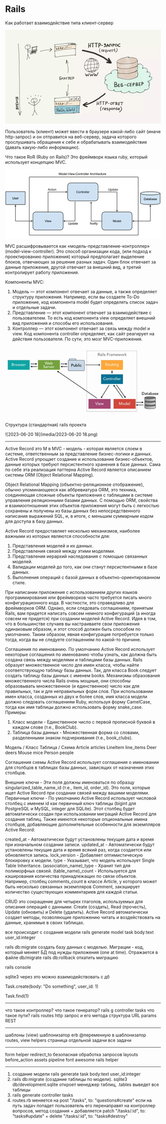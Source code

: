 Rails
========================
Как работает взаимодействие типа клиент-сервер

![3-7](media/3-7.webp)

Пользователь (клиент) может ввести в браузере какой-либо сайт (иначе http-запрос) и он отправится на веб-сервер, задача которого прослушивать обращения к себе и обрабатывать взаимодействие (давать какую-либо информацию). 

Что такое RoR (Ruby on Rails)? Это фреймворк языка ruby, который использует концепцию MVC.

![07432985be3967d126080f8b96c41cc9](media/07432985be3967d126080f8b96c41cc9.png)

MVC расшифровывается как «модель-представление-контроллер» (model-view-controller). Это способ организации кода, (или подход к проектированию приложения) который предполагает выделение блоков, отвечающих за решение разных задач. Один блок отвечает за данные приложения, другой отвечает за внешний вид, а третий контролирует работу приложения. 

Компоненты MVC:

1. Модель — этот компонент отвечает за данные, а также определяет структуру приложения. Например, если вы создаете To-Do приложение, код компонента model будет определять список задач и отдельные задачи.
2. Представление — этот компонент отвечает за взаимодействие с пользователем. То есть код компонента view определяет внешний вид приложения и способы его использования.
3. Контроллер — этот компонент отвечает за связь между model и view. Код компонента controller определяет, как сайт реагирует на действия пользователя. По сути, это мозг MVC-приложения.

![rails_architecture](media/rails_architecture.png)

Структура (стандартная) rails проекта

![2023-06-20 18](media/2023-06-20 18.png)

---
 Active Record это M в MVC - модель - которая является слоем в системе, ответственным за представление бизнес-логики и данных. Active Record упрощает создание и использование бизнес-объектов, данные которых требуют персистентного хранения в базе данных. Сама по себе эта реализация паттерна Active Record является описанием системы ORM (Object Relational Mapping).
 
 Object Relational Mapping (объектно-реляционное отображение), обычно упоминающееся как аббревиатура ORM, это техника, соединяющая сложные объекты приложения с таблицами в системе управления реляционными базами данных. С помощью ORM, свойства и взаимоотношения этих объектов приложения могут быть с легкостью сохранены и получены из базы данных без непосредственного написания выражений SQL, и, в итоге, с меньшим суммарным кодом для доступа в базу данных.
 
 Active Record предоставляет несколько механизмов, наиболее важными из которых являются способности для:

1. Представления моделей и их данных.
2. Представления связей между этими моделями.
3. Представления иерархий наследования с помощью связанных моделей.
4. Валидации моделей до того, как они станут персистентными в базе данных.
5. Выполнения операций с базой данных в объектно-ориентированном стиле.
 
 При написании приложения с использованием других языков программирования или фреймворков часто требуется писать много конфигурационного кода. В частности, это справедливо для фреймворков ORM. Однако, если следовать соглашениям, принятым Rails, вам придется написать совсем немного конфигураций (а иногда совсем не придется) при создании моделей Active Record. Идея в том, что в большинстве случаев вы настраиваете свои приложения одинаковым образом, и этот способ должен быть способом по умолчанию. Таким образом, явная конфигурация потребуется только тогда, когда вы не следуете соглашениям по какой-то причине.
 
 Соглашения по именованию.
 По умолчанию Active Record использует некоторые соглашения по именованию чтобы узнать, как должна быть создана связь между моделями и таблицами базы данных. Rails образует множественное число для имен класса, чтобы найти соответствующую таблицу базы данных. Так, для класса Book следует создать таблицу базы данных с именем books. Механизмы образования множественного числа Rails очень мощные, они способны образовывать множественное (и единственное) число как для правильных, так и для неправильных форм слов. При использовании имен класса, созданных из двух и более слов, имя класса модели должно следовать соглашениям Ruby, используя форму CamelCase, тогда как имя таблицы должно использовать форму snake_case. Примеры:

1. Класс модели - Единственное число с первой прописной буквой в каждом слове (т.е., BookClub).
2. Таблица базы данных - Множественная форма со словами, разделенными знаком подчеркивания (т.е., book_clubs).

Модель / Класс	Таблица / Схема
Article                    articles
LineItem               line_items
Deer	                        deers
Mouse	                    mice
Person                    	people
 
Соглашения схемы
Active Record использует соглашения о именовании для столбцов в таблицах базы данных, зависящих от назначения этих столбцов.

Внешние ключи - Эти поля должны именоваться по образцу singularized_table_name_id (т.е., item_id, order_id). Это поля, которые ищет Active Record при создании связей между вашими моделями.
Первичные ключи - По умолчанию Active Record использует числовой столбец с именем id как первичный ключ таблицы (bigint для PostgreSQL и MySQL, integer для SQLite). Этот столбец будет автоматически создан при использовании миграций Active Record для создания таблиц.
Также имеются некоторые опциональные имена столбцов, добавляющие дополнительные особенности для экземпляров Active Record:

created_at - Автоматически будут установлены текущие дата и время при изначальном создании записи.
updated_at - Автоматически будут установлены текущие дата и время всякий раз, когда создается или обновляется запись.
lock_version - Добавляет оптимистическую блокировку к модели.
type - Указывает, что модель использует Single Table Inheritance.
(association_name)_type - Хранит тип для полиморфных связей.
(table_name)_count - Используется для кэширования количества принадлежащих по связи объектов. Например, столбец comments_count в классе Article, у которого может быть несколько связанных экземпляров Comment, закэширует количество существующих комментариев для каждой статьи.
 
 CRUD это сокращение для четырех глаголов, используемых для описания операций с данными: Create (создать), Read (прочесть), Update (обновить) и Delete (удалить). Active Record автоматически создает методы, позволяющие приложению читать и воздействовать на данные, хранимые в своих таблицах.
 
 все происходит с создания модели rails generate model task body:text user_id:integer

rails db:migrate  создать базу данных с моделью. Миграции - код, который меняет БД под нужды приложения (one at time). Отражается в файле db/migrate
rails db:rollback откатить миграцию

rails console

sqlite3 через это можно взаимодействовать с дб

Task.create(body: "Do something", user_id: 1)

Task.find(1)


---

что такое контроллер? 
что такое генератор? rails g controller tasks
что такое пути? rails routes
http запрос и его метода
структура URL
params
REST

---


шаблоны (view) шаблонизатор erb
@переменную в шаблонизатор
routes, view helpers 
страница отдельной задачи
все задачи

---

form helper
redirect_to
безопасная обработка запросов
layouts
before_action
assets pipeline
font awesome
rails helper

---

1. создание модели rails generate task body:text user_id:integer
2. rails db:migrate (создание таблицы по модели). sqlite3 db/development.sqlite откроет менеджер таблиц, .tables выведет все таблицы
3. rails generate controller tasks
4. routes.rb меняется на post "/tasks", to: "questions#create" если на путь задач попадет пользователь его перенаправят на контроллер вопросов, метод создания + добавляется patch "/tasks/:id", to: "tasks#update" + delete "/tasks/:id", to: "tasks#destroy"




